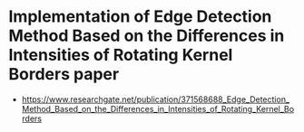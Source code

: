 # Implementation of Edge Detection Method Based on the Differences in Intensities of Rotating Kernel Borders paper
*  https://www.researchgate.net/publication/371568688_Edge_Detection_Method_Based_on_the_Differences_in_Intensities_of_Rotating_Kernel_Borders
